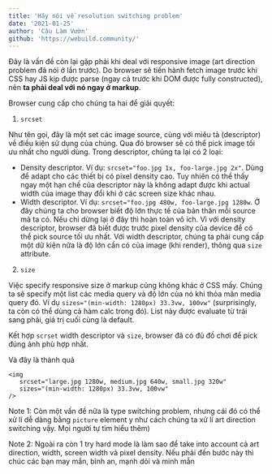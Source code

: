 ```yaml
---
title: 'Hãy nói về resolution switching problem'
date: '2021-01-25'
author: 'Cậu Làm Vườn'
github: 'https://webuild.community/'
---
```


Đây là vấn đề còn lại gặp phải khi deal với responsive image (art direction problem đã nói ở lần trước). Do browser sẽ tiến hành fetch image trước khi CSS hay JS kịp được parse (ngay cả trước khi DOM được fully constructed), nên **ta phải deal với nó ngay ở markup**.

Browser cung cấp cho chúng ta hai để giải quyết:

1) `srcset`

Như tên gọi, đây là một set các image source, cùng với miêu tả (descriptor) về điều kiện sử dụng của chúng. Qua đó browser sẽ có thể pick image tối ưu nhất cho người dùng. Trong descriptor, chúng ta lại có 2 loại:
- Density descriptor. Ví dụ: `srcset="foo.jpg 1x, foo-large.jpg 2x"`. Dùng để adapt cho các thiết bị có pixel density cao. Tuy nhiên có thể thấy ngay một hạn chế của descriptor này là không adapt được khi actual width của image thay đổi khi ở các screen size khác nhau.
- Width descriptor. Ví dụ: `srcset="foo.jpg 480w, foo-large.jpg 1280w`. Ở đây chúng ta cho browser biết độ lớn thực tế của bản thân mỗi source mà ta có. Nếu chỉ dừng lại ở đây thì hoàn toàn vô ích. Vì với density descriptor, browser đã biết được trước pixel density của device để có thể pick source tối ưu nhất. Với width descriptor, chúng ta phải cung cấp một dữ kiện nữa là độ lớn cần có của image (khi render), thông qua `size` attribute.
2) `size`

Việc specify responsive size ở markup cũng không khác ở CSS mấy. Chúng ta sẽ specify một list các media query và độ lớn của nó khi thỏa mãn media query đó. Ví dụ `sizes="(min-width: 1280px) 33.3vw, 100vw"` (surprisingly, ta còn có thể dùng cả hàm calc trong đó). List này được evaluate từ trái sang phải, giá trị cuối cùng là default.

Kết hợp `scrset` width descriptor và `size`, browser đã có đủ đồ chơi để pick đúng ảnh phù hợp nhất.

Và đây là thành quả

```
<img
   srcset="large.jpg 1280w, medium.jpg 640w, small.jpg 320w"
   sizes="(min-width: 1280px) 33.3vw, 100vw"
/>
```

Note 1: Còn một vấn đề nữa là type switching problem, nhưng cái đó có thể xử lí dễ dàng bằng `picture` element y như cách chúng ta xử lí art direction switching vậy. Mọi người tự tìm hiểu thêm)

Note 2: Ngoài ra còn 1 try hard mode là làm sao để take into account cả art direction, width, screen width và pixel density. Nếu phải đến bước này thì chúc các bạn may mắn, bình an, mạnh dỏi và minh mẫn